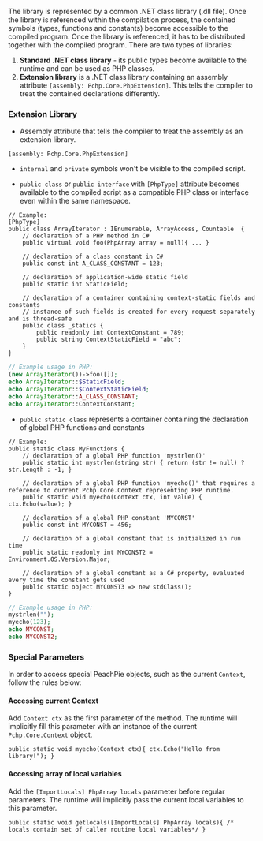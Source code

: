 The library is represented by a common .NET class library (.dll file). Once the library is referenced within the compilation process, the contained symbols (types, functions and constants) become accessible to the compiled program. Once the library is referenced, it has to be distributed together with the compiled program. There are two types of libraries:

1. **Standard .NET class library** - its public types become available to the runtime and can be used as PHP classes.
2. **Extension library** is a .NET class library containing an assembly attribute `[assembly: Pchp.Core.PhpExtension]`. This tells the compiler to treat the contained declarations differently.

### Extension Library

* Assembly attribute that tells the compiler to treat the assembly as an extension library.
```CSharp
[assembly: Pchp.Core.PhpExtension] 
```

* `internal` and `private` symbols won't be visible to the compiled script.

* `public class` or `public interface` with `[PhpType]` attribute becomes available to the compiled script as a compatible PHP class or interface even within the same namespace.
```CSharp
// Example:
[PhpType]
public class ArrayIterator : IEnumerable, ArrayAccess, Countable  {
    // declaration of a PHP method in C#
    public virtual void foo(PhpArray array = null){ ... }

    // declaration of a class constant in C#
    public const int A_CLASS_CONSTANT = 123;

    // declaration of application-wide static field
    public static int StaticField;

    // declaration of a container containing context-static fields and constants
    // instance of such fields is created for every request separately and is thread-safe
    public class _statics {
        public readonly int ContextConstant = 789;
        public string ContextStaticField = "abc";
    }
}
```

```PHP
// Example usage in PHP:
(new ArrayIterator())->foo([]);
echo ArrayIterator::$StaticField;
echo ArrayIterator::$ContextStaticField;
echo ArrayIterator::A_CLASS_CONSTANT;
echo ArrayIterator::ContextConstant;
```

* `public static class` represents a container containing the declaration of global PHP functions and constants
```CSharp
// Example:
public static class MyFunctions {
    // declaration of a global PHP function 'mystrlen()'
    public static int mystrlen(string str) { return (str != null) ? str.Length : -1; }

    // declaration of a global PHP function 'myecho()' that requires a reference to current Pchp.Core.Context representing PHP runtime.
    public static void myecho(Context ctx, int value) { ctx.Echo(value); }

    // declaration of a global PHP constant 'MYCONST'
    public const int MYCONST = 456;

    // declaration of a global constant that is initialized in run time
    public static readonly int MYCONST2 = Environment.OS.Version.Major;

    // declaration of a global constant as a C# property, evaluated every time the constant gets used
    public static object MYCONST3 => new stdClass();
}
```

```PHP
// Example usage in PHP:
mystrlen("");
myecho(123);
echo MYCONST;
echo MYCONST2;
```

### Special Parameters

In order to access special PeachPie objects, such as the current `Context`, follow the rules below:

#### Accessing current Context

Add `Context ctx` as the first parameter of the method. The runtime will implicitly fill this parameter with an instance of the current `Pchp.Core.Context` object.
```CSharp
public static void myecho(Context ctx){ ctx.Echo("Hello from library!"); }
```

#### Accessing array of local variables

Add the `[ImportLocals] PhpArray locals` parameter before regular parameters. The runtime will implicitly pass the current local variables to this parameter.
```CSharp
public static void getlocals([ImportLocals] PhpArray locals){ /* locals contain set of caller routine local variables*/ }
```
